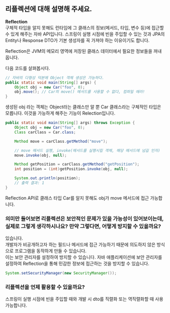 ## 리플렉션에 대해 설명해 주세요.

__Reflection__<br/>
구체적 타입을 알지 못해도 런타임에 그 클래스의 정보(메서드, 타입, 변수 등)에 접근할 수 있게 해주는 자바 API입니다. 스프링이 실행 시점에 빈을 주입할 수 있는 것과 JPA의 Entity나 Response DTO가 기본 생성자를 꼭 가져야 하는 이유이기도 합니다. <br/>

Reflection은 JVM의 메모리 영역에 저장된 클래스 데이터에서 필요한 정보들을 꺼내옵니다. 

다음 코드를 살펴봅시다.

```java
// 자바의 다형성 덕분에 Object 객체 생성은 가능하다.
public static void main(String[] args) {
	Object obj = new Car("foo", 0);
	obj.move(); // Car의 move() 메서드를 사용할 수 없다, 컴파일 에러!
}
```
생성된 obj 라는 객체는 Object라는 클래스만 알 뿐 Car 클래스라는 구체적인 타입은 모릅니다. 이것을 가능하게 해주는 기능이 Relection입니다.

```java
public static void main(String[] args) throws Exception {
    Object obj = new Car("foo", 0);
    Class carClass = Car.class;

    Method move = carClass.getMethod("move");

    // move 메서드 실행, invoke(메서드를 실행시킬 객체, 해당 메서드에 넘길 인자)
    move.invoke(obj, null);

    Method getPosition = carClass.getMethod("getPosition");
    int position = (int)getPosition.invoke(obj, null);

    System.out.println(position);
    // 출력 결과: 1
}
```
Reflection API로 클래스 타입 Car를 알지 못해도 obj가 move 메서드에 접근 가능합니다.


### 의미만 들어보면 리플렉션은 보안적인 문제가 있을 가능성이 있어보이는데, 실제로 그렇게 생각하시나요? 만약 그렇다면, 어떻게 방지할 수 있을까요?
있습니다. <br/>
개발자가 비공개하고자 하는 필드나 메서드에 접근 가능하기 때문에 의도하지 않은 방식으로 프로그램을 동작하게 만들 수 있습니다. <br/>
이는 보안 관리자를 설정하여 방지할 수 있습니다. 자바 애플리케이션에 보안 관리자를 설정하여 Reflection을 통해 민감한 정보에 접근하는 것을 방지할 수 있습니다. 
```java
System.setSecurityManager(new SecurityManager());
```

### 리플렉션을 언제 활용할 수 있을까요?
스프링이 실행 시점에 빈을 주입할 때와 개발 시 dto를 직렬화 또는 역직렬화할 때 사용 가능합니다.
